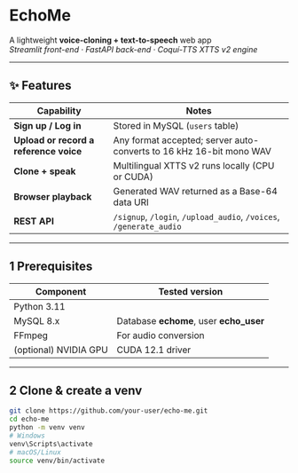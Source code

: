 # EchoMe

A lightweight **voice-cloning + text-to-speech** web app  
*Streamlit front-end · FastAPI back-end · Coquí-TTS XTTS v2 engine*

---

## ✨ Features

| Capability | Notes |
|------------|-------|
| **Sign up / Log in** | Stored in MySQL (`users` table) |
| **Upload or record a reference voice** | Any format accepted; server auto-converts to 16 kHz 16-bit mono WAV |
| **Clone + speak** | Multilingual XTTS v2 runs locally (CPU or CUDA) |
| **Browser playback** | Generated WAV returned as a Base-64 data URI |
| **REST API** | `/signup`, `/login`, `/upload_audio`, `/voices`, `/generate_audio` |

---

## 1  Prerequisites

| Component | Tested version |
|-----------|----------------|
| Python 3.11 | |
| MySQL 8.x   | Database **echome**, user **echo_user** |
| FFmpeg      | For audio conversion |
| (optional) NVIDIA GPU | CUDA 12.1 driver |

---

## 2  Clone & create a venv

```bash
git clone https://github.com/your-user/echo-me.git
cd echo-me
python -m venv venv
# Windows
venv\Scripts\activate
# macOS/Linux
source venv/bin/activate
